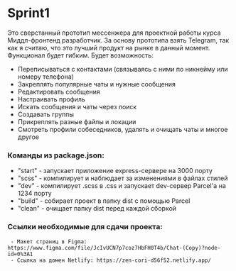 # Sprint1
Это сверстанный прототип мессенжера для проектной работы курса Миддл-фронтенд разработчик. За основу прототипа взять Telegram, так как я считаю, что это лучший продукт на рынке в данный момент.
Функционал будет гибким. Будет возможность:
 - Переписываться с контактами (связываясь с ними по никнейму или номеру телефона)
 - Закреплять популярные чаты и нужные сообщения
 - Редактировать сообщения
 - Настраивать профиль
 - Искать сообщения и чаты через поиск
 - Создавать группы
 - Прикреплять разные файлы и локации
 - Смотреть профили собеседников, удалять и очищать чаты и многое другое

### Команды из package.json:
 - "start" - запускает приложение express-сервере на 3000 порту
 - "scss" - компилирует и наблюдает за изменениями в файлах стилей
 - "dev" - компилирует .scss в .css и запускает dev-сервер Parcel'а на 1234 порту
 - "build" - собирает проект в папку dist с помощью Parcel
 - "clean" - очищает папку dist перед каждой сборкой


### Ссылки необходимые для сдачи проекта:
     - Макет страниц в Figma: https://www.figma.com/file/JcIvUCN7p7coz7HbFH0T4b/Chat-(Copy)?node-id=0%3A1
     - Ссылка на домен Netlify: https://zen-cori-d56f52.netlify.app/